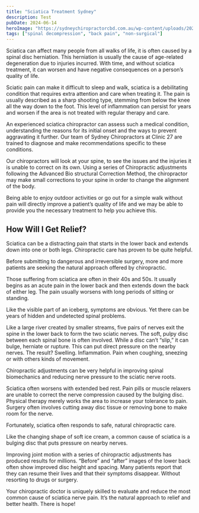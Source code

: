 ```yaml
---
title: "Sciatica Treatment Sydney"
description: Test
pubDate: 2024-06-14
heroImage: "https://sydneychiropractorcbd.com.au/wp-content/uploads/2024/12/The-Main-Reasons-for-Lower-Back-Pain-1024x1024.jpg"
tags: ["spinal decompression", "back pain", "non-surgical"]
---
```


Sciatica can affect many people from all walks of life, it is often caused by a spinal disc herniation. This herniation is usually the cause of age-related degeneration due to injuries incurred. With time, and without sciatica treatment, it can worsen and have negative consequences on a person’s quality of life.

Sciatic pain can make it difficult to sleep and walk, sciatica is a debilitating condition that requires extra attention and care when treating it. The pain is usually described as a sharp shooting type, stemming from below the knee all the way down to the foot. This level of inflammation can persist for years and worsen if the area is not treated with regular therapy and care.

An experienced sciatica chiropractor can assess such a medical condition, understanding the reasons for its initial onset and the ways to prevent aggravating it further. Our team of Sydney Chiropractors at Clinic 27 are trained to diagnose and make recommendations specific to these conditions.

Our chiropractors will look at your spine, to see the issues and the injuries it is unable to correct on its own. Using a series of Chiropractic adjustments following the Advanced Bio structural Correction Method, the chiropractor may make small corrections to your spine in order to change the alignment of the body.

Being able to enjoy outdoor activities or go out for a simple walk without pain will directly improve a patient’s quality of life and we may be able to provide you the necessary treatment to help you achieve this.

## How Will I Get Relief?
Sciatica can be a distracting pain that starts in the lower back and extends down into one or both legs. Chiropractic care has proven to be quite helpful. 

 Before submitting to dangerous and irreversible surgery, more and more patients are seeking the natural approach offered by chiropractic. 

 Those suffering from sciatica are often in their 40s and 50s. It usually begins as an acute pain in the lower back and then extends down the back of either leg. The pain usually worsens with long periods of sitting or standing. 

 Like the visible part of an iceberg, symptoms are obvious. Yet there can be years of hidden and undetected spinal problems. 

 Like a large river created by smaller streams, five pairs of nerves exit the spine in the lower back to form the two sciatic nerves. The soft, pulpy disc between each spinal bone is often involved. While a disc can’t “slip,” it can bulge, herniate or rupture. This can put direct pressure on the nearby nerves. The result? Swelling. Inflammation. Pain when coughing, sneezing or with others kinds of movement. 

 Chiropractic adjustments can be very helpful in improving spinal biomechanics and reducing nerve pressure to the sciatic nerve roots. 

 Sciatica often worsens with extended bed rest. Pain pills or muscle relaxers are unable to correct the nerve compression caused by the bulging disc. Physical therapy merely works the area to increase your tolerance to pain. Surgery often involves cutting away disc tissue or removing bone to make room for the nerve. 

 Fortunately, sciatica often responds to safe, natural chiropractic care. 

 Like the changing shape of soft ice cream, a common cause of sciatica is a bulging disc that puts pressure on nearby nerves. 

 Improving joint motion with a series of chiropractic adjustments has produced results for millions. “Before” and “after” images of the lower back often show improved disc height and spacing. Many patients report that they can resume their lives and that their symptoms disappear. Without resorting to drugs or surgery.

 Your chiropractic doctor is uniquely skilled to evaluate and reduce the most common cause of sciatica nerve pain. It’s the natural approach to relief and better health. There is hope! 